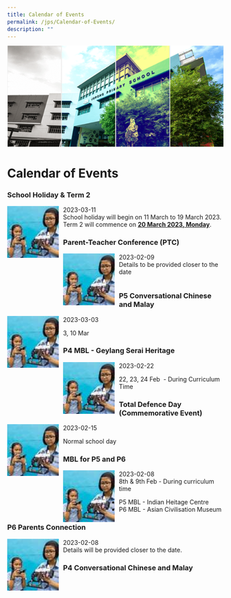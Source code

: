 ```yaml
---
title: Calendar of Events
permalink: /jps/Calendar-of-Events/
description: ""
---
```

![](/images/Banner.png)

Calendar of Events
==================

### School Holiday & Term 2

<img src="/images/calendar.jpeg" style="width:120px;height:120px;margin-right:10px;" align = "left">
2023-03-11 <br>
School holiday will begin on 11 March to 19 March 2023. <br>Term 2 will commence on <u><b>20 March 2023, Monday</b></u>.



### Parent-Teacher Conference (PTC)

<img src="/images/calendar.jpeg" style="width:120px;height:120px;margin-right:10px;" align = "left">
2023-02-09 <br>
Details to be provided closer to the date

```

```

### P5 Conversational Chinese and Malay

<img src="/images/calendar.jpeg" style="width:120px;height:120px;margin-right:10px;" align = "left">
2023-03-03

* 3, 10 Mar

### P4 MBL - Geylang Serai Heritage

<img src="/images/calendar.jpeg" style="width:120px;height:120px;margin-right:10px;" align = "left">
2023-02-22

*   22, 23, 24 Feb  - During Curriculum Time

### Total Defence Day (Commemorative Event)

<img src="/images/calendar.jpeg" style="width:120px;height:120px;margin-right:10px;" align = "left">
2023-02-15 

Normal school day

### MBL for P5 and P6

<img src="/images/calendar.jpeg" style="width:120px;height:120px;margin-right:10px;" align = "left">

2023-02-08 <br>
8th & 9th Feb - During curriculum time 
*   P5 MBL - Indian Heitage Centre
*   P6 MBL - Asian Civilisation Museum

### P6 Parents Connection

<img src="/images/calendar.jpeg" style="width:120px;height:120px;margin-right:10px;" align = "left">

2023-02-08 <br>Details will be provided closer to the date.

### P4 Conversational Chinese and Malay